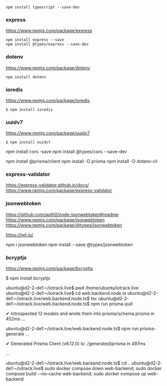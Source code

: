 ```
npm install typescript --save-dev
```
<!-- --------------------------------------------------------------- -->

### express

https://www.npmjs.com/package/express

```
npm install express --save
npm install @types/express --save-dev
```

<!-- --------------------------------------------------------------- -->

### dotenv

https://www.npmjs.com/package/dotenv

```
npm install dotenv
```

<!-- --------------------------------------------------------------- -->

### ioredis

https://www.npmjs.com/package/ioredis

    $ npm install ioredis

<!-- --------------------------------------------------------------- -->

### uuidv7

https://www.npmjs.com/package/uuidv7

    $ npm install uuidv7

<!-- --------------------------------------------------------------- -->
npm install cors -save
npm install @types/cors --save-dev

<!-- --------------------------------------------------------------- -->

npm install @prisma/client
npm install -D prisma
npm install -D dotenv-cli

<!-- --------------------------------------------------------------- -->

### express-validator

https://express-validator.github.io/docs/
https://www.npmjs.com/package/express-validator

<!-- --------------------------------------------------------------- -->

### jsonwebtoken

https://github.com/auth0/node-jsonwebtoken#readme
https://www.npmjs.com/package/jsonwebtoken
https://www.npmjs.com/package/@types/jsonwebtoken

https://jwt.io/

npm i jsonwebtoken
npm install --save @types/jsonwebtoken


<!-- --------------------------------------------------------------- -->

### bcryptjs

https://www.npmjs.com/package/bcryptjs

$ npm install bcryptjs    


<!-- --------------------------------------------------------------- -->


ubuntu@d2-2-de1:~/iotrack.live$ pwd
/home/ubuntu/iotrack.live
ubuntu@d2-2-de1:~/iotrack.live$ cd web.backend.node.ts
ubuntu@d2-2-de1:~/iotrack.live/web.backend.node.ts$ tsc
ubuntu@d2-2-de1:~/iotrack.live/web.backend.node.ts$ npm run prisma-pull

✔ Introspected 12 models and wrote them into prisma/schema.prisma in 452ms
    ... 

ubuntu@d2-2-de1:~/iotrack.live/web.backend.node.ts$ npm run prisma-generate
    ...

✔ Generated Prisma Client (v6.12.0) to ./generated/prisma in 497ms

   ...

ubuntu@d2-2-de1:~/iotrack.live/web.backend.node.ts$ cd ..
ubuntu@d2-2-de1:~/iotrack.live$ sudo docker compose down web-backend; sudo docker compose build --no-cache web-backend; sudo docker compose up web-backend
